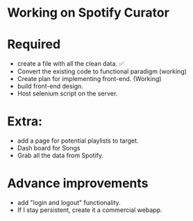 # Working on Spotify Curator
# Required
* create a file with all the clean data. ✅
* Convert the existing code to functional paradigm (working)
* Create plan for implementing front-end. (Working)
* build front-end design.
* Host selenium script on the server.


# Extra:

* add a page for potential playlists to target.
* Dash board for Songs
* Grab all the data from Spotify.


# Advance improvements

* add "login and logout" functionality.
* If I stay persistent, create it a commercial webapp.

